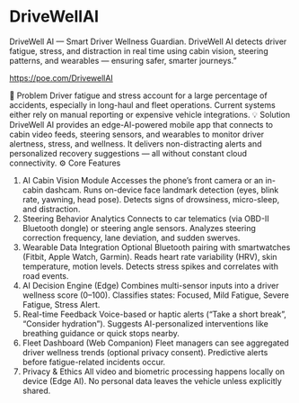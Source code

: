# DriveWellAI
DriveWell AI — Smart Driver Wellness Guardian. DriveWell AI detects driver fatigue, stress, and distraction in real time using cabin vision, steering patterns, and wearables — ensuring safer, smarter journeys.”

https://poe.com/DrivewellAI

🧠 Problem
Driver fatigue and stress account for a large percentage of accidents, especially in long-haul and fleet operations. Current systems either rely on manual reporting or expensive vehicle integrations.
💡 Solution
DriveWell AI provides an edge-AI-powered mobile app that connects to cabin video feeds, steering sensors, and wearables to monitor driver alertness, stress, and wellness. It delivers non-distracting alerts and personalized recovery suggestions — all without constant cloud connectivity.
⚙️ Core Features
1. AI Cabin Vision Module
Accesses the phone’s front camera or an in-cabin dashcam.
Runs on-device face landmark detection (eyes, blink rate, yawning, head pose).
Detects signs of drowsiness, micro-sleep, and distraction.
2. Steering Behavior Analytics
Connects to car telematics (via OBD-II Bluetooth dongle) or steering angle sensors.
Analyzes steering correction frequency, lane deviation, and sudden swerves.
3. Wearable Data Integration
Optional Bluetooth pairing with smartwatches (Fitbit, Apple Watch, Garmin).
Reads heart rate variability (HRV), skin temperature, motion levels.
Detects stress spikes and correlates with road events.
4. AI Decision Engine (Edge)
Combines multi-sensor inputs into a driver wellness score (0–100).
Classifies states: Focused, Mild Fatigue, Severe Fatigue, Stress Alert.
5. Real-time Feedback
Voice-based or haptic alerts (“Take a short break”, “Consider hydration”).
Suggests AI-personalized interventions like breathing guidance or quick stops nearby.
6. Fleet Dashboard (Web Companion)
Fleet managers can see aggregated driver wellness trends (optional privacy consent).
Predictive alerts before fatigue-related incidents occur.
7. Privacy & Ethics
All video and biometric processing happens locally on device (Edge AI).
No personal data leaves the vehicle unless explicitly shared.
